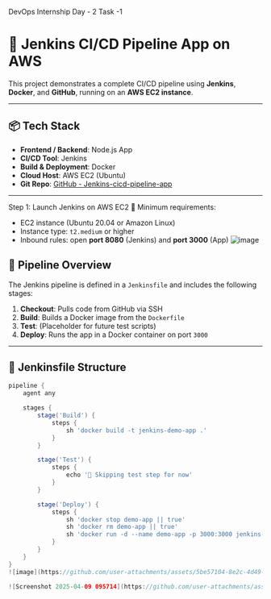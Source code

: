 DevOps Internship Day - 2
Task -1

# 🚀 Jenkins CI/CD Pipeline App on AWS

This project demonstrates a complete CI/CD pipeline using **Jenkins**, **Docker**, and **GitHub**, running on an **AWS EC2 instance**.

---

## 📦 Tech Stack

- **Frontend / Backend**: Node.js App
- **CI/CD Tool**: Jenkins
- **Build & Deployment**: Docker
- **Cloud Host**: AWS EC2 (Ubuntu)
- **Git Repo**: [GitHub - Jenkins-cicd-pipeline-app](https://github.com/sultanashah/Jenkins-cicd-pipeline-app)

---
 Step 1: Launch Jenkins on AWS EC2
🧱 Minimum requirements:
- EC2 instance (Ubuntu 20.04 or Amazon Linux)
- Instance type: `t2.medium` or higher
- Inbound rules: open **port 8080** (Jenkins) and **port 3000** (App)
![image](https://github.com/user-attachments/assets/3c6342bc-7516-488a-8435-6066b2e959f0)


## 🔧 Pipeline Overview

The Jenkins pipeline is defined in a `Jenkinsfile` and includes the following stages:

1. **Checkout**: Pulls code from GitHub via SSH
2. **Build**: Builds a Docker image from the `Dockerfile`
3. **Test**: (Placeholder for future test scripts)
4. **Deploy**: Runs the app in a Docker container on port `3000`

---

## 📂 Jenkinsfile Structure

```groovy
pipeline {
    agent any

    stages {
        stage('Build') {
            steps {
                sh 'docker build -t jenkins-demo-app .'
            }
        }

        stage('Test') {
            steps {
                echo '🧪 Skipping test step for now'
            }
        }

        stage('Deploy') {
            steps {
                sh 'docker stop demo-app || true'
                sh 'docker rm demo-app || true'
                sh 'docker run -d --name demo-app -p 3000:3000 jenkins-demo-app'
            }
        }
    }
}
![image](https://github.com/user-attachments/assets/5be57104-8e2c-4d49-a469-38a225da4ef4)

![Screenshot 2025-04-09 095714](https://github.com/user-attachments/assets/201b718b-8854-40f4-b737-e7368ebfd239)

